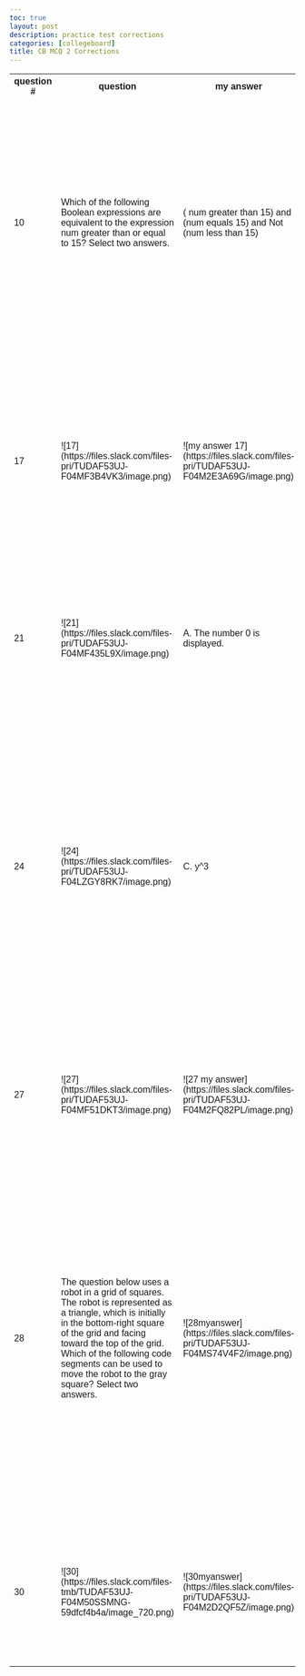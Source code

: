 ```yaml
---
toc: true
layout: post
description: practice test corrections 
categories: [collegeboard]
title: CB MCQ 2 Corrections 
---
```

<html>
<head>
<style>
table {
  font-family: arial, sans-serif;
  border-collapse: collapse;
  width: 100%;
}

td, th {
  border: 1px solid #dddddd;
  text-align: left;
  padding: 8px;
}

tr:nth-child(even) {
  background-color: #dddddd;
}
</style>
</head>
<body>

<table>
  <tr>
    <th>question #</th>
    <th>question</th>
    <th>my answer</th>
    <th>correct answer</th>
    <th>comments</th>
  </tr>
  <tr>
    <td>10</td>
    <td>Which of the following Boolean expressions are equivalent to the expression num greater than or equal to 15? Select two answers.</td>
    <td>( num greater than 15) and (num equals 15) and Not (num less than 15) </td>
    <td>(num greater than 15) or (num equals 15) and Not (num less than 15) </td>
    <td>I now realize that num greater than 15 and num equals 15 couldn't have been the correct answer, since a number can't equal fifteen AND be greater than 15. Therefore this answer is mathematically impossible and will equal to false. The correct answer should be greater than 15 OR equal to 15.</td>
  </tr>
  <tr>
    <td>17</td>
    <td>![17](https://files.slack.com/files-pri/TUDAF53UJ-F04MF3B4VK3/image.png)</td>
    <td>![my answer 17](https://files.slack.com/files-pri/TUDAF53UJ-F04M2E3A69G/image.png)</td>
    <td> A and ![correct answer 17](https://files.slack.com/files-pri/TUDAF53UJ-F04MS566WBA/image.png)</td>
    <td>because we want result to be val1 and not val2, B wouldn't be the correct answer since it would result in true for both val1 and val2. Therefore, D is the correct answer since the nested if statement means that if val1 is true, than val2 will be false. Otherwise, result will be false. </td>
  </tr>
  <tr>
    <td>21</td>
    <td>![21](https://files.slack.com/files-pri/TUDAF53UJ-F04MF435L9X/image.png)</td>
    <td>A. The number 0 is displayed.</td>
    <td>D. Nothing is displayed; the program results in an infinite loop.</td>
    <td>The program will result in an infinite loop because i will never equal 4 so the loop will go on forever. As a result, 0 won't be displayed, nothing will show up.</td>
  </tr>
  <tr>
    <td>24</td>
    <td>![24](https://files.slack.com/files-pri/TUDAF53UJ-F04LZGY8RK7/image.png)</td>
    <td>C. y^3</td>
    <td>B 3y </td>
    <td>the outer repeat block is executed three times, the inner repeat block is executed y times, so the block inside will be executed 3y times. y^3 wouldn't be correct because iff the value of y was 2, the inner loop would repeat two times and the outer loop would repeat three times. The statement would be executed 3 times 2, or six times. When y = 2, the value of y raised to the third power is 8, not 6. </td>
  </tr>
  <tr>
    <td>27</td>
    <td>![27](https://files.slack.com/files-pri/TUDAF53UJ-F04MF51DKT3/image.png)</td>
    <td>![27 my answer](https://files.slack.com/files-pri/TUDAF53UJ-F04M2FQ82PL/image.png)</td>
    <td>![27 correct answer](https://files.slack.com/files-pri/TUDAF53UJ-F04LMVD0D0F/image.png)</td>
    <td>A isn't the correct answer because the n<-- n+1 isn't in the correct location, it should be after all the move forward rotate left instructions, not before. </td>
  </tr>
  <tr>
    <td>28</td>
    <td>The question below uses a robot in a grid of squares. The robot is represented as a triangle, which is initially in the bottom-right square of the grid and facing toward the top of the grid. Which of the following code segments can be used to move the robot to the gray square? Select two answers.</td>
    <td>![28myanswer](https://files.slack.com/files-pri/TUDAF53UJ-F04MS74V4F2/image.png)</td>
    <td>C and ![28correctanswer](https://files.slack.com/files-pri/TUDAF53UJ-F04LVTZ0DHC/image.png)</td>
    <td>D is incorrect because this loop is nested inside another Repeat 2 times loop, these commands are executed again. At the end of execution, the robot will be in the same position at which it started. A is correct because With each iteration of the Repeat 4 times loop, the robot will move one square to the left and one square up and will remain facing up. After four of these iterations, the robot will finish in the gray square.</td>
  </tr>
    <tr>
    <td>30</td>
    <td>![30](https://files.slack.com/files-tmb/TUDAF53UJ-F04M50SSMNG-59dfcf4b4a/image_720.png)</td>
    <td>![30myanswer](https://files.slack.com/files-pri/TUDAF53UJ-F04M2D2QF5Z/image.png)</td>
    <td>B and C</td>
    <td>drawcircle function needs to be after r ←r + 1 and y ←y + 1 otherwise the values r and y will be the same. therefore a is wrong, and b is the other correct answer. </td>
  </tr>
</table>

</body>
</html>

